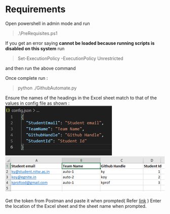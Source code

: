 # Requirements

Open powershell in admin mode and run 
> .\PreRequisites.ps1

If you get an error saying **cannot be loaded because running scripts is disabled on this system** run 
> Set-ExecutionPolicy -ExecutionPolicy Unrestricted

and then run the above command

Once complete run : 
> python ./GithubAutomate.py

Ensure the names of the headings in the Excel sheet match to that of the values in config file as shown : 
![img](./images/config.png)
![img](./images/excel.png)

Get the token from Postman and paste it when prompted( Refer [link](https://onedrive.live.com/view.aspx?resid=C1C67B89C924B584%211772&id=documents&wd=target%28Git%20Automation.one%7CEE518B53-14F3-4574-AB70-C72106A3E645%2FPostman%20configuring%20OAuth%202.0%7C7134C5C5-E54F-4297-BCD8-8BA939782843%2F%29onenote:https://d.docs.live.net/c1c67b89c924b584/Documents/Egnit/Git%20Automation.one#Postman%20configuring%20OAuth%202.0&section-id={EE518B53-14F3-4574-AB70-C72106A3E645}&page-id={7134C5C5-E54F-4297-BCD8-8BA939782843}&end) )
Enter the location of the Excel sheet and the sheet name when prompted.

